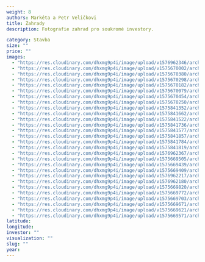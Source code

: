 ```yaml
---
weight: 8
authors: Markéta a Petr Veličkovi
title: Zahrady
description: Fotografie zahrad pro soukromé investory.

category: Stavba
size: ""
price: ""
images:
  - "https://res.cloudinary.com/dhxmg9p4i/image/upload/v1576962346/archweb/DSC_0308_r1l6lu.jpg"
  - "https://res.cloudinary.com/dhxmg9p4i/image/upload/v1575670002/archweb/PO_REALIZACI___17_tniw10.jpg"
  - "https://res.cloudinary.com/dhxmg9p4i/image/upload/v1575670380/archweb/PO_REALIZACI__28f_VELI%C4%8CCI_fota__9_pn8eqi.jpg"
  - "https://res.cloudinary.com/dhxmg9p4i/image/upload/v1575670298/archweb/PO_REALIZACI___13_xvg8dq.jpg"
  - "https://res.cloudinary.com/dhxmg9p4i/image/upload/v1575670182/archweb/PO_REALIZACI___8_poxfqa.jpg"
  - "https://res.cloudinary.com/dhxmg9p4i/image/upload/v1575670079/archweb/PO_REALIZACI___9_bc83dm.jpg"
  - "https://res.cloudinary.com/dhxmg9p4i/image/upload/v1575670454/archweb/PO_REALIZACI___3_s5xmcs.jpg"
  - "https://res.cloudinary.com/dhxmg9p4i/image/upload/v1575670250/archweb/PO_REALIZACI___2_pkjjug.jpg"
  - "https://res.cloudinary.com/dhxmg9p4i/image/upload/v1575841352/archweb/DSCN2490_kuxsw0.jpg"
  - "https://res.cloudinary.com/dhxmg9p4i/image/upload/v1575841662/archweb/DSC_0128_fxf5me.jpg"
  - "https://res.cloudinary.com/dhxmg9p4i/image/upload/v1575841522/archweb/DSC_0141_tyznrb.jpg"
  - "https://res.cloudinary.com/dhxmg9p4i/image/upload/v1575841736/archweb/DSC_0130_t0niok.jpg"
  - "https://res.cloudinary.com/dhxmg9p4i/image/upload/v1575841577/archweb/DSC_0133_efw2br.jpg"
  - "https://res.cloudinary.com/dhxmg9p4i/image/upload/v1575841857/archweb/DSC_0360_xtmvhk.jpg"
  - "https://res.cloudinary.com/dhxmg9p4i/image/upload/v1575841784/archweb/DSC_0011_q10ojm.jpg"
  - "https://res.cloudinary.com/dhxmg9p4i/image/upload/v1575841819/archweb/DSC_0012_vze65w.jpg"
  - "https://res.cloudinary.com/dhxmg9p4i/image/upload/v1576962367/archweb/DSC_0315_cdqx9u.jpg"
  - "https://res.cloudinary.com/dhxmg9p4i/image/upload/v1575669505/archweb/DSCF2837_hhmuwf.jpg"
  - "https://res.cloudinary.com/dhxmg9p4i/image/upload/v1575669439/archweb/DSCF1565_uadaqx.jpg"
  - "https://res.cloudinary.com/dhxmg9p4i/image/upload/v1575669409/archweb/DSCF1570_s1ogyx.jpg"
  - "https://res.cloudinary.com/dhxmg9p4i/image/upload/v1576962217/archweb/DSC_0002_yrjqw0.jpg"
  - "https://res.cloudinary.com/dhxmg9p4i/image/upload/v1576962180/archweb/DSC_0003_myvi34.jpg"
  - "https://res.cloudinary.com/dhxmg9p4i/image/upload/v1575669820/archweb/_od_listopadu_2006-do_z%C3%A1%C5%99%C3%AD_2009_34_m95ky1.jpg"
  - "https://res.cloudinary.com/dhxmg9p4i/image/upload/v1575669772/archweb/_od_listopadu_2006-do_z%C3%A1%C5%99%C3%AD_2009_32_lq22o1.jpg"
  - "https://res.cloudinary.com/dhxmg9p4i/image/upload/v1575669703/archweb/P1300316_g6huji.jpg"
  - "https://res.cloudinary.com/dhxmg9p4i/image/upload/v1575669671/archweb/P1300313_as4p9u.jpg"
  - "https://res.cloudinary.com/dhxmg9p4i/image/upload/v1575669621/archweb/P1290247_ck3dns.jpg"
  - "https://res.cloudinary.com/dhxmg9p4i/image/upload/v1575669571/archweb/P1080791_ht83lj.jpg"
latitude:
longitude:
investor: ""
visualization: ""
slug: ""
year:
---
```

